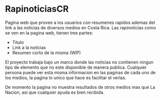 # RapinoticiasCR

Pagina web que provee a los usuarios con resumenes rapidos ademas del link a las noticias de diversos medios en Costa Rica. Las rapinoticias como se ven en la pagina web, tienen tres partes:
  - Titulo
  - Link a la noticias
  - Resumen corto de la misma (WIP)

El proyecto trabaja bajo un marco donde las noticias no contienen ningun tipo de elemento que no este disponible de manera publica. Cualquier persona puede ver esta misma informacion en las paginas de cada uno de los medios, la pagina lo unico que hace es facilitar el verlas. 

De momento la pagina no muestra resultados de otros medios mas que La Nacion, asi que cualquier ayuda es bien recibida. 


